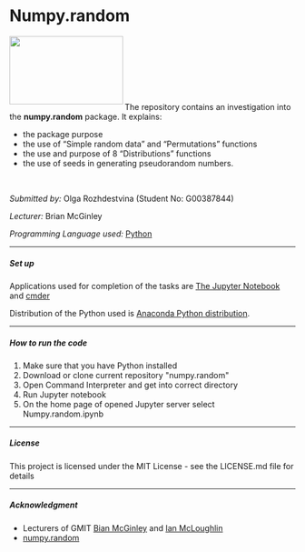 # Numpy.random

<img align="left" width="200" height="120" src="https://upload.wikimedia.org/wikipedia/commons/thumb/3/31/NumPy_logo_2020.svg/1024px-NumPy_logo_2020.svg.png">

<br><br><br><br><br><br>

The repository contains an investigation into the __numpy.random__ package. It explains:
  - the package purpose
  - the use of “Simple random data” and “Permutations” functions
  - the use and purpose of 8 “Distributions” functions
  - the use of seeds in generating pseudorandom numbers.

<br>

*Submitted by:* Olga Rozhdestvina (Student No: G00387844) 

*Lecturer:* Brian McGinley

*Programming Language used:* [Python](https://www.python.org/)

---

##### Set up

Applications used for completion of the tasks are [The Jupyter Notebook](https://jupyter.org/) and [cmder](http://cmder.net/)

Distribution of the Python used is [Anaconda Python distribution](https://www.anaconda.com/). 

---

#####  How to run the code

1. Make sure that you have Python installed
2. Download or clone current repository "numpy.random"
3. Open Command Interpreter and get into correct directory
4. Run Jupyter notebook
5. On the home page of opened Jupyter server select Numpy.random.ipynb


---

##### License

This project is licensed under the MIT License - see the LICENSE.md file for details

---

##### Acknowledgment

  * Lecturers of GMIT [Bian McGinley]() and [Ian McLoughlin](https://github.com/ianmcloughlin)
  * [numpy.random](https://numpy.org/doc/stable/reference/random/)
